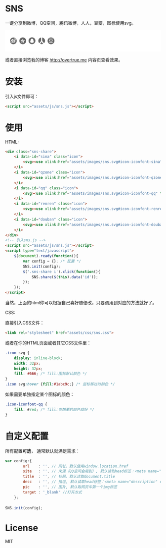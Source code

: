 SNS
===

一键分享到微博，QQ空间，腾讯微博，人人，豆瓣，图标使用svg。

![demo](./assets/images/demo.jpg)

或者直接浏览我的博客 http://overtrue.me 内容页查看效果。

# 安装

引入js文件即可：

```html
<script src="assets/js/sns.js"></script>
```


# 使用

HTML:

```html
<div class="sns-share">
    <i data-id="sina" class="icon">
        <svg><use xlink:href="assets/images/sns.svg#icon-iconfont-sina" transform="translate(0 0)"></use></svg>
    </i>
    <i data-id="qzone" class="icon">
        <svg><use xlink:href="assets/images/sns.svg#icon-iconfont-qzone" transform="translate(0 0)"></use></svg>
    </i>
    <i data-id="qq" class="icon">
        <svg><use xlink:href="assets/images/sns.svg#icon-iconfont-qq" transform="translate(0 0)"></use></svg>
    </i>
    <i data-id="renren" class="icon">
        <svg><use xlink:href="assets/images/sns.svg#icon-iconfont-renren" transform="translate(0 0)"></use></svg>
    </i>
    <i data-id="douban" class="icon">
        <svg><use xlink:href="assets/images/sns.svg#icon-iconfont-douban" transform="translate(0 0)"></use></svg>
    </i>
</div>
<!-- 引入sns.js -->
<script src="assets/js/sns.js"></script>
<script type="text/javascript">
    $(document).ready(function(){
        var config = {}; /* 配置 */ 
        SNS.init(config);
        $('.sns-share i').click(function(){
            SNS.share($(this).data('id'));
        });
    });
</script>
```

当然，上面的html你可以根据自己喜好随便改，只要调用到对应的方法就好了。

CSS:

直接引入CSS文件：

```html
<link rel="stylesheet" href="assets/css/sns.css">
```

或者在你的HTML页面或者其它CSS文件里：

```css
.icon svg {
    display: inline-block;
    width: 32px;
    height: 32px;
    fill: #666; /* fill:图标默认颜色 */
}
.icon svg:hover {fill:#1abc9c;} /* 鼠标移过时颜色 */

```

如果需要单独指定某个图标的颜色：

```css
.icon-iconfont-qq {
    fill: #red; /* fill:你想要的颜色就好 */
}
```

# 自定义配置

所有配置**可选**， 通常默认就满足需求：

```js
var config:{
		url    : '', // 网址，默认使用window.location.href
		site   : '', // 来源（QQ空间会用到）, 默认读取head标签：<meta name="site" content="http://overtrue" /> 
		title  : '', // 标题，默认读取document.title
		desc   : '', // 描述, 默认读取head标签：<meta name="description" content="PHP弱类型的实现原理分析" /> 
		pic    : '', // 图片, 默认取网页中第一个img标签
		target : '_blank' //打开方式
	};
	
SNS.init(config);
```


# License

 MIT
